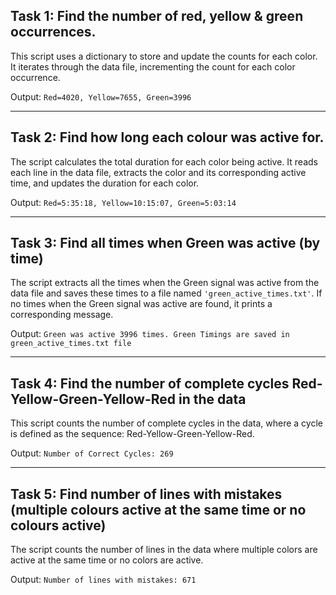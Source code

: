 ## Task 1: Find the number of red, yellow & green occurrences.

This script uses a dictionary to store and update the counts for each color. It iterates through the data file, incrementing the count for each color occurrence.

Output: `Red=4020, Yellow=7655, Green=3996`

---

## Task 2: Find how long each colour was active for.

The script calculates the total duration for each color being active. It reads each line in the data file, extracts the color and its corresponding active time, and updates the duration for each color.

Output: `Red=5:35:18, Yellow=10:15:07, Green=5:03:14`

---

## Task 3: Find all times when Green was active (by time)

The script extracts all the times when the Green signal was active from the data file and saves these times to a file named `'green_active_times.txt'`. If no times when the Green signal was active are found, it prints a corresponding message.

Output: `Green was active 3996 times. Green Timings are saved in green_active_times.txt file`

---

## Task 4: Find the number of complete cycles Red-Yellow-Green-Yellow-Red in the data

This script counts the number of complete cycles in the data, where a cycle is defined as the sequence: Red-Yellow-Green-Yellow-Red.

Output: `Number of Correct Cycles: 269`

---

## Task 5: Find number of lines with mistakes (multiple colours active at the same time or no colours active)

The script counts the number of lines in the data where multiple colors are active at the same time or no colors are active.

Output: `Number of lines with mistakes: 671`
